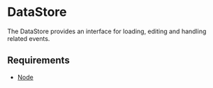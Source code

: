 # DataStore

The DataStore provides an interface for loading, editing and handling related events.

## Requirements

- [Node](https://nodejs.org/)

